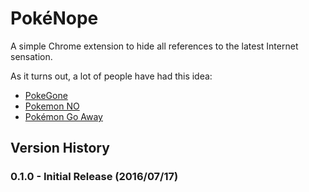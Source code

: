 # PokéNope

A simple Chrome extension to hide all references to the latest Internet sensation.

As it turns out, a lot of people have had this idea:
- [PokeGone](https://chrome.google.com/webstore/detail/pokegone-gotta-block-em-a/jionadcjdpdikjmgfohlohnclocfaija)
- [Pokemon NO](https://chrome.google.com/webstore/detail/pokemon-no-pokemon-blocke/fcfkedekimblhldjbiphhfobkafkeaeb)
- [Pokémon Go Away](https://chrome.google.com/webstore/detail/pok%C3%A9mon-go-away/iapagohncdconjjmajipaaakihilobij)

## Version History

### 0.1.0 - Initial Release (2016/07/17)
